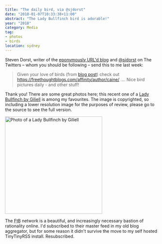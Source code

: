 ```yaml
---
title: "The daily bird, via @sjdorst"
date: "2018-01-07T10:33:38+11:00"
abstract: "The Lady Bullfinch bird is adorable!"
year: "2018"
category: Media
tag:
- photos
- birds
location: sydney
---
```

Steven Dorst, writer of the [eponymously URL'd blog] and [@sjdorst] on The Twitters – whom you should be following – send this to me last week:

> Given your love of birds (from [blog post]) check out https://freethoughtblogs.com/affinity/author/caine/ …. Nice bird pictures daily - and other stuff!

Thank you! There are some great photos here; this recent one of a [Lady Bullfinch by Giliell] is among my favourites. The image is copyrighted, so including a lower resolution image for the purposes of review, please go to the source to see the full version.

<p><img src="https://rubenerd.com/files/2018/bullfinch@1x.jpg" srcset="https://rubenerd.com/files/2018/bullfinch@1x.jpg 1x, https://rubenerd.com/files/2018/bullfinch@2x.jpg 2x" alt="Photo of a Lady Bullfinch by Giliell" style="width:320px" /></p>

[category for the daily bird]: https://freethoughtblogs.com/affinity/category/birds/

The <abbr title="Free Thought Blogs">FtB</abbr> network is a beautiful, and increasingly necessary bastion of rationality online. I'd subscribed to their master feed in my old blog aggregator, but for some reason it didn't survive the move to my self hosted TinyTinyRSS install. Resubscribed.

[blog post]: https://rubenerd.com/the-red-backed-fairy-wren/
[eponymously URL'd blog]: https://sjdorst.wordpress.com
[@sjdorst]: https://twitter.com/sjdorst
[Lady Bullfinch by Giliell]: https://freethoughtblogs.com/affinity/2018/01/06/the-daily-bird-582/

